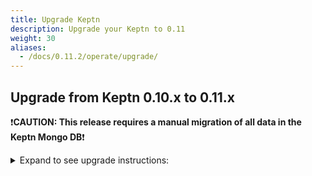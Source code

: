 ```yaml
---
title: Upgrade Keptn
description: Upgrade your Keptn to 0.11
weight: 30
aliases:
  - /docs/0.11.2/operate/upgrade/
---
```


## Upgrade from Keptn 0.10.x to 0.11.x
❗️**CAUTION: This release requires a manual migration of all data in the Keptn Mongo DB**❗️

<details><summary>Expand to see upgrade instructions:</summary>
<p>

1. Before starting the update, it is mandatory to create a backup of your Keptn projects. To do so, please follow the instructions in the [0.10.x backup guide](../../../0.10.x/operate/backup_and_restore).

2. To download and install the Keptn CLI for version 0.11.x, you can choose between:
   * **Automatic installation of the Keptn CLI (Linux and Mac)**:

   * The next command will download the 0.11.2 release from [GitHub](https://github.com/keptn/keptn/releases), unpack it, and move it to `/usr/local/bin/keptn`.
```console
curl -sL https://get.keptn.sh | KEPTN_VERSION=0.11.2 bash
```

   * Verify that the installation has worked and that the version is correct by running:

```console
keptn version
```

   * **Manual installation of the Keptn CLI:**

     * Download the release for your platform from the [GitHub](https://github.com/keptn/keptn/releases/tag/0.11.2)
     * Unpack the binary and move it to a directory of your choice (e.g., `/usr/local/bin/`)
     * Verify that the installation has worked and that the version is correct by running:

```console
keptn version
```

3. To upgrade your Keptn installation from 0.10.x to 0.11.x, the Keptn CLI offers the command:
```console
keptn upgrade
```

* Please [verify that you are connected to the correct Kubernetes cluster](../../troubleshooting/#verify-kubernetes-context-with-keptn-installation)
before executing this command.
* This CLI command executes a Helm upgrade using the Helm chart from: [keptn-installer/keptn-0.11.2.tgz](https://storage.googleapis.com/keptn-installer/keptn-0.11.2.tgz)

**Note:** If you have manually modified your Keptn deployment, e.g., you deleted the Kubernetes Secret `bridge-credentials` for disabling basic auth, the `keptn upgrade` command will not detect the modification. Please re-apply your modification after performing the upgrade.

4. Restore your Mongo DB and configuration service data according to the steps in the [restore guide](../../operate/backup_and_restore).

</p>
</details>

